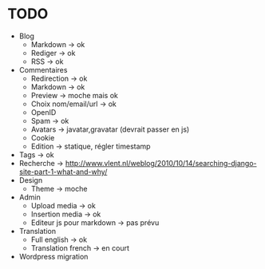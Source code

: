 # TODO

* Blog
	* Markdown -> ok
	* Rediger -> ok
	* RSS -> ok
* Commentaires
	* Redirection -> ok
	* Markdown -> ok
	* Preview -> moche mais ok
	* Choix nom/email/url -> ok
	* OpenID
	* Spam -> ok
	* Avatars -> javatar,gravatar (devrait passer en js)
	* Cookie
	* Edition -> statique, régler timestamp
* Tags -> ok
* Recherche -> http://www.vlent.nl/weblog/2010/10/14/searching-django-site-part-1-what-and-why/
* Design
	* Theme -> moche
* Admin
	* Upload media -> ok
	* Insertion media -> ok
	* Editeur js pour markdown -> pas prévu
* Translation
	* Full english -> ok
	* Translation french -> en court
* Wordpress migration